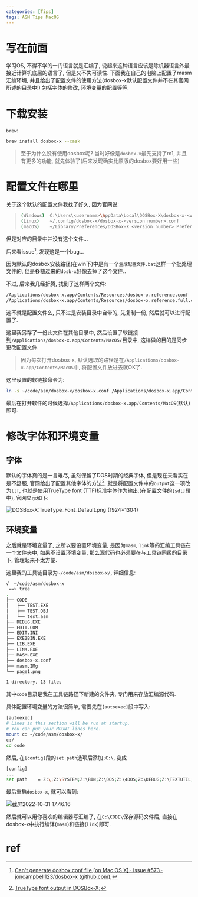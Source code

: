 ```yaml
---
categories: [Tips]
tags: ASM Tips MacOS
---
```


# 写在前面

学习OS, 不得不学的一门语言就是汇编了, 说起来这种语言应该是除机器语言外最接近计算机底层的语言了, 但是又不失可读性. 下面我在自己的电脑上配置了masm汇编环境, 并且给出了配置文件的使用方法(dosbox-x默认配置文件并不在其官网所述的目录中!) 包括字体的修改, 环境变量的配置等等. 



# 下载安装

`brew`:

```bash
brew install dosbox-x --cask
```

>   至于为什么没有使用dosbox呢? 当时好像是`dosbox-x`最先支持了m1, 并且有更多的功能, 就先体验了(后来发现确实比原版的dosbox要好用一些)



# 配置文件在哪里

关于这个默认的配置文件我找了好久, 因为官网说:

>   ```bash
>   (Windows)  C:\Users\<username>\AppData\Local\DOSBox-X\dosbox-x-<version number>.conf
>   (Linux)    ~/.config/dosbox-x/dosbox-x-<version number>.conf
>   (macOS)    ~/Library/Preferences/DOSBox-X <version number> Preferences
>   ```

但是对应的目录中并没有这个文件...

后来看issue[^1], 发现这是一个bug...

因为默认的dosbox安装路径(在win下)中是有一个`生成配置文件.bat`这样一个批处理文件的, 但是移植过来的`dosb-x`好像去掉了这个文件..

不过, 后来我几经折腾, 找到了这样两个文件:

```bash
/Applications/dosbox-x.app/Contents/Resources/dosbox-x.reference.conf
/Applications/dosbox-x.app/Contents/Resources/dosbox-x.reference.full.conf
```

这不就是配置文件么, 只不过是安装目录中自带的, 先复制一份, 然后就可以进行配置了.

这里我另存了一份此文件在其他目录中, 然后设置了软链接到`/Applications/dosbox-x.app/Contents/MacOS/`目录中, 这样做的目的是同步更改配置文件. 

>   因为每次打开dosbox-x, 默认选取的路径是在`/Applications/dosbox-x.app/Contents/MacOS`中, 将配置文件放进去就OK了. 

这里设置的软链接命令为:

```bash
ln -s ~/code/asm/dosbox-x/dosbox-x.conf /Applications/dosbox-x.app/Contents/MacOS/dosbox-x.conf
```

最后在打开软件的时候选择`/Applications/dosbox-x.app/Contents/MacOS`(默认)即可.



# 修改字体和环境变量

## 字体

默认的字体真的是一言难尽, 虽然保留了DOS时期的经典字体, 但是现在来看实在是不舒服, 官网给出了配置其他字体的方法[^2], 就是将配置文件中的`output`这一项改为`ttf`, 也就是使用TrueType font (TTF)标准字体作为输出.(在配置文件的`[sdl]`段中), 官网显示如下:

![DOSBox-X:TrueType_Font_Default.png (1924×1304)](https://dosbox-x.com/wiki/images/DOSBox-X:TrueType_Font_Default.png)

## 环境变量

之后就是环境变量了, 之所以要设置环境变量, 是因为`masm`, `link`等的汇编工具链在一个文件夹中, 如果不设置环境变量, 那么源代码也必须要在与工具链同级的目录下, 管理起来不太方便. 

这里我的工具链目录为`~/code/asm/dosbox-x/`, 详细信息:

```bash
√  ~/code/asm/dosbox-x
 ==> tree
.
├── CODE
│   ├── TEST.EXE
│   ├── TEST.OBJ
│   └── test.asm
├── DEBUG.EXE
├── EDIT.COM
├── EDIT.INI
├── EXE2BIN.EXE
├── LIB.EXE
├── LINK.EXE
├── MASM.EXE
├── dosbox-x.conf
├── masm.IMg
└── page1.png

1 directory, 13 files
```

其中`code`目录是我在工具链路径下新建的文件夹, 专门用来存放汇编源代码.

具体配置环境变量的方法很简单, 需要先在`[autoexec]`段中写入:

```bash
[autoexec]
# Lines in this section will be run at startup.
# You can put your MOUNT lines here.
mount c: ~/code/asm/dosbox-x/
c:/
cd code
```

然后, 在`[config]`段的`set path`选项后添加`;C:\`, 变成

```bash
[config]
...
set path    = Z:\;Z:\SYSTEM;Z:\BIN;Z:\DOS;Z:\4DOS;Z:\DEBUG;Z:\TEXTUTIL;C:\
```

最后重启`dosbox-x`, 就可以看到:

![截屏2022-10-31 17.46.16](https://s2.loli.net/2022/10/31/znitqVYdvO1U3J7.jpg)

然后就可以用你喜欢的编辑器写汇编了, 在`C:\CODE\`保存源码文件后, 直接在dosbox-x中执行编译(`masm`)和链接(`link`)即可. 



# ref

[^1]: [Can't generate dosbox.conf file [on Mac OS X] · Issue #573 · joncampbell123/dosbox-x (github.com)](https://github.com/joncampbell123/dosbox-x/issues/573);
[^2]:[TrueType font output in DOSBox-X](https://dosbox-x.com/wiki/Guide%3AUsing-TrueType-font-output-in-DOSBox‐X#_truetype_font_output_in_dosbox_x);